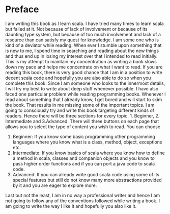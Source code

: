 # Preface
I am writing this book as I learn scala. I have tried many times to learn scala but failed at it. Not because of lack of involvement or because of its daunting type system, but because of too much involvement and lack of a resource than can satisfy my quest for knowledge. I am some one who is kind of a deviator while reading. When ever I stumble upon something that is new to me, I spend time in searching and reading about the new things and thus end up in losing my interest over that I intended to read initially. This is my attempt to maintain my concentration as writing a book slows down my pace and helps me concentrate on what I want to read. If you are reading this book, there is very good chance that I am in a position to write decent scala code and hopefully you are also able to do so when you complete this book. Since I am someone who looks to the innermost details, I will try my best to write about deep stuff whenever possible. I have also faced one particular problem while reading programming books. Whenever I read about something that I already know, I get bored and will start to skim the book. That results in me missing some of the important topics. I am going to consciously try and write this book targeting different kinds of readers. Hence there will be three sections for every topic. 1. Beginner, 2. Intermediate and 3.Advanced. There will three buttons on each page that allows you to select the type of content you wish to read. You can choose
1. Beginner: If you know some basic programming other programming languages where you know what is a class, method, object, exceptions etc.
2. Intermediate: If you know basics of scala where you know how to define a method in scala, classes and companion objects and you know to pass higher order functions and if you can port a java code to scala code.
3. Advanced: If you can already write good scala code using some of its special features but still do not know many more abstractions provided by it and you are eager to explore more.

Last but not the least, I am in no way a professional writer and hence I am not going to follow any of the conventions followed while writing a book. I am going to write the way I like it and hopefully you also like it.
